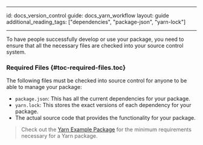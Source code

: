 * * *

id: docs_version_control guide: docs_yarn_workflow layout: guide additional_reading_tags: ["dependencies", "package-json", "yarn-lock"]

* * *

To have people successfully develop or use your package, you need to ensure that all the necessary files are checked into your source control system.

### Required Files [](#toc-required-files){#toc-required-files.toc}

The following files must be checked into source control for anyone to be able to manage your package:

- `package.json`: This has all the current dependencies for your package.
- `yarn.lock`: This stores the exact versions of each dependency for your package.
- The actual source code that provides the functionality for your package.

> Check out the [Yarn Example Package](https://github.com/yarnpkg/example-yarn-package) for the minimum requirements necessary for a Yarn package.
